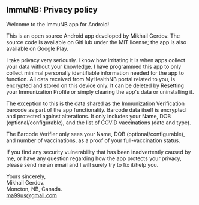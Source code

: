 ## ImmuNB: Privacy policy

Welcome to the ImmuNB app for Android!

This is an open source Android app developed by Mikhail Gerdov. The source code is available on GitHub under the MIT license; the app is also available on Google Play.

I take privacy very seriously. I know how irritating it is when apps collect your data without your knowledge.
I have programmed this app to only collect minimal personally identifiable information needed for the app to function.
All data received from MyHealthNB portal related to you, is encrypted and stored on this device only.
It can be deleted by Resetting your Immunization Profile or simply clearing the app's data or uninstalling it.

The exception to this is the data shared as the Immunization Verification barcode as part of the app functionality.
Barcode data itself is encrypted and protected against alterations. It only includes your Name, DOB (optional/configurable), and the list of COVID vaccinations (date and type).

The Barcode Verifier only sees your Name, DOB (optional/configurable), and number of vaccinations, as a proof of your full-vaccination status.

If you find any security vulnerability that has been inadvertently caused by me, or have any question regarding how the app protects your privacy, please send me an email and I will surely try to fix it/help you.

Yours sincerely,  
Mikhail Gerdov.  
Moncton, NB, Canada.  
ma99us@gmail.com